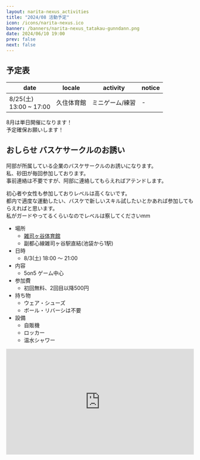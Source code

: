```yaml
---
layout: narita-nexus_activities
title: "2024/08 活動予定"
icon: /icons/narita-nexus.ico
banner: /banners/narita-nexus_tatakau-gunndann.png
date: 2024/06/10 19:00
prev: false
next: false
---
```


## 予定表

|date|locale|activity|notice|
|-|-|-|-|
|8/25(土)<br>13:00 ~ 17:00|久住体育館|ミニゲーム/練習|-|

8月は単日開催になります！  
予定確保お願いします！

## おしらせ バスケサークルのお誘い
阿部が所属している企業のバスケサークルのお誘いになります。  
私、砂田が毎回参加しております。  
事前連絡は不要ですが、阿部に連絡してもらえればアテンドします。


初心者や女性も参加しておりレベルは高くないです。  
都内で適度な運動したい、バスケで新しいスキル試したいとかあれば参加してもらえればと思います。  
私がガードやってるくらいなのでレベルは察してくださいmm  

- 場所
  - [雑司ヶ谷体育館](https://information.konamisportsclub.jp/trust/zoshigaya/access/)
  - 副都心線雑司ヶ谷駅直結(池袋から1駅)
- 日時
  - 8/3(土) 18:00 ～ 21:00
- 内容
  - 5on5 ゲーム中心
- 参加費
  - 初回無料、2回目以降500円
- 持ち物
  - ウェア・シューズ
  - ボール・リバーシは不要
- 設備
  - 自販機
  - ロッカー
  - 温水シャワー

<iframe
  src="https://www.google.com/maps/embed?pb=!1m18!1m12!1m3!1d3239.2635136992135!2d139.7110593757894!3d35.71973727257477!2m3!1f0!2f0!3f0!3m2!1i1024!2i768!4f13.1!3m3!1m2!1s0x60188d152eb52325%3A0x5c082a846e4c887b!2z6LGK5bO25Yy656uL6ZuR5Y-444GM6LC35L2T6IKy6aSo!5e0!3m2!1sja!2sjp!4v1718937727112!5m2!1sja!2sjp"
  width="600"
  height="450"
  style="border:0"
  allowfullscreen=""
  loading="lazy"
  referrerpolicy="no-referrer-when-downgrade"
  class="map_iframe"
></iframe>

<style>
.map_iframe {
    aspect-ratio: 16 / 9;
    max-width: 1000px;
    width: 100%;
    height: auto;
}
</style>